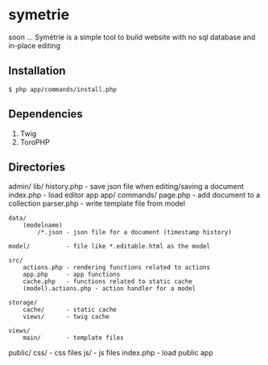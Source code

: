 symetrie
========

soon ... Symétrie is a simple tool to build website with no sql database and in-place editing

## Installation
``` $ composer install
$ php app/commands/install.php
```

## Dependencies
1. Twig
2. ToroPHP

## Directories

admin/
    lib/
        history.php - save json file when editing/saving a document
    index.php       - load editor app 
app/
    commands/
        page.php    - add document to a collection
        parser.php  - write template file from model

    data/
        (modelname)
            /*.json - json file for a document (timestamp history)

    model/          - file like *.editable.html as the model

    src/
        actions.php - rendering functions related to actions
        app.php     - app functions
        cache.php   - functions related to static cache
        (model).actions.php - action handler for a model

    storage/
        cache/      - static cache
        views/      - twig cache

    views/
        main/       - template files

public/
    css/            - css files
    js/             - js files
    index.php       - load public app 
